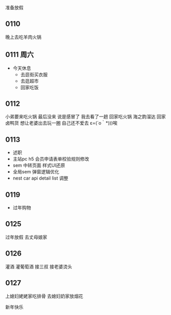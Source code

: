 准备放假

## 0110

晚上去吃羊肉火锅

## 0111 周六

- 今天休息
  - 去逛街买衣服
  - 去逛超市
  - 回家吃饭

## 0112

小弟要来吃火锅 最后没来 说是感冒了 我去看了一趟
回家吃火锅 海之韵溜达 回家卤鸭货
想让老婆出去玩一圈
自己还不爱去 ε=(´ο｀\*)))唉

## 0113

- 述职
- 主站pc h5 会员申请表单校验规则修改
- sem 中转页面 样式UI还原
- 全局sem 弹窗逻辑优化
- nest car api detail list 调整

## 0119

- 过年购物

## 0125

过年放假 去丈母娘家

## 0126

灌酒
灌葡萄酒
接三叔
接老婆烫头

## 0127

上媳妇姥姥家吃排骨
去媳妇奶家放烟花


新年快乐
